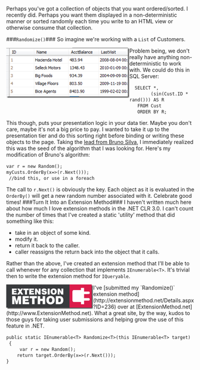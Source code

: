 <!--{Title:"Randomizing Order of Your List or Array using LINQ", PublishedOn:"2009-11-05T05:07:34", Intro:"Perhaps you've got a collection of objects that you want ordered/sorted. I recently did. Perhaps you"} -->


Perhaps you've got a collection of objects that you want ordered/sorted. I recently did. Perhaps you want them displayed in a non-deterministic manner or sorted randomly each time you write to an HTML view or otherwise consume that collection.  

###`Randomize()`###
So imagine we're working with a `List` of Customers.

<img   border="0" alt="data" align="left" src="img/data_thumb.png" width="330" height="135" />

Problem being, we don't really have anything non-deterministic to work with. We could do this in SQL Server:

      SELECT *,
	        (sin(Cust.ID * rand())) AS R
	   FROM Cust
	   ORDER BY R;
  
  
This though, puts your presentation logic in your data tier. Maybe you don't care, maybe it's not a big price to pay. I wanted to take it up to the presentation tier and do this sorting right before binding or writing these objects to the page.
Taking the <a href="http://brunosilva.net/list-random-order-in-net-using-linq/534/">lead from Bruno Silva</a>, I immediately realized this was the seed of the algorithm that I was looking for. Here's my modification of Bruno's algorithm:
  
    var r = new Random();
    myCusts.OrderBy(x=>(r.Next())); 
	 //bind this, or use in a foreach
  
The call to `r.Next()` is obviously the key. Each object as it is evaluated in the `OrderBy()` will get a new random number associated with it. Celebrate good times! 
###Turn It Into an Extension Method###
I haven't written much here about how much I love extension methods in the .NET CLR 3.0. I can't count the number of times that I've created a static 'utility' method that did something like this:

* take in an object of some kind. 
* modify it. 
* return it back to the caller. 
* caller reassigns the return back into the object that it calls. 

Rather than the above, I've created an extension method that I'll be able to call whenever for any collection that implements `IEnumerable<T>`. It's trivial then to write the extension method for `IQueryable`.
  
<a href="http://www.extensionmethod.net">
<img   title="ExtensionMethod" border="0" alt="ExtensionMethod" align="left" src="img/ExtensionMethod_thumb.png" width="233" height="66" /></a> I've [submitted my `Randomize()` extension method](http://extensionmethod.net/Details.aspx?ID=236) over at [ExtensionMethod.net](http://www.ExtensionMethod.net)</a>. What a great site, by the way, kudos to those guys for taking user submissions and helping grow the use of this feature in .NET.

  
    public static IEnumerable<T> Randomize<T>(this IEnumerable<T> target)      
	 {       
	     var r = new Random();
        return target.OrderBy(x=>(r.Next()));
    } 
  